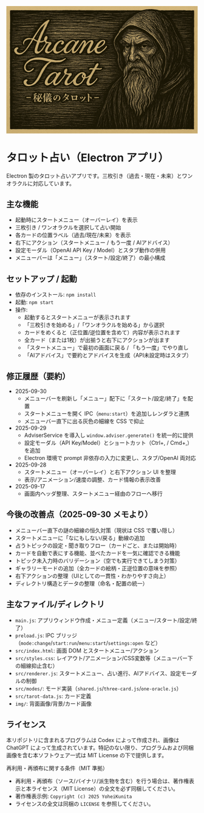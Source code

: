 ![](img/arcane_tarot_readme.png)

タロット占い（Electron アプリ）
==============================

Electron 製のタロット占いアプリです。三枚引き（過去・現在・未来）とワンオラクルに対応しています。

主な機能
--------
- 起動時にスタートメニュー（オーバーレイ）を表示
- 三枚引き / ワンオラクルを選択して占い開始
- 各カードの位置ラベル（過去/現在/未来）を表示
- 右下にアクション（スタートメニュー / もう一度 / AIアドバイス）
- 設定モーダル（OpenAI API Key / Model）とスタブ動作の併用
- メニューバーは「メニュー」（スタート/設定/終了）の最小構成

セットアップ / 起動
------------------
- 依存のインストール: `npm install`
- 起動: `npm start`
- 操作:
  - 起動するとスタートメニューが表示されます
  - 「三枚引きを始める」/「ワンオラクルを始める」から選択
  - カードをめくると（正位置/逆位置を含めて）内容が表示されます
  - 全カード（または1枚）が出揃うと右下にアクションが出ます
  - 「スタートメニュー」で最初の画面に戻る / 「もう一度」でやり直し
  - 「AIアドバイス」で要約とアドバイスを生成（API未設定時はスタブ）

修正履歴（要約）
----------------
- 2025-09-30
  - メニューバーを刷新し「メニュー」配下に「スタート/設定/終了」を配置
  - スタートメニューを開く IPC（`menu:start`）を追加しレンダラと連携
  - メニューバー直下に出る灰色の細線を CSS で抑止
- 2025-09-29
  - AdviserService を導入し `window.adviser.generate()` を統一的に提供
  - 設定モーダル（API Key/Model）とショートカット（Ctrl+, / Cmd+,）を追加
  - Electron 環境で prompt 非依存の入力に変更し、スタブ/OpenAI 両対応
- 2025-09-28
  - スタートメニュー（オーバーレイ）と右下アクション UI を整理
  - 表示/アニメーション/速度の調整、カード情報の表示改善
- 2025-09-17
  - 画面内ヘッダ整理、スタートメニュー経由のフローへ移行

今後の改善点（2025-09-30 メモより）
-----------------------------------
- メニューバー直下の謎の細線の恒久対策（現状は CSS で覆い隠し）
- スタートメニューに「なにもしない/戻る」動線の追加
- 占うトピックの設定・聞き取りフロー（カードごと、または開始時）
- カードを自動で表にする機能、並べたカードを一気に確認できる機能
- トピック未入力時のバリデーション（空でも実行できてしまう対策）
- ギャラリーモードの追加（全カードの絵柄・正逆位置の意味を参照）
- 右下アクションの整理（UIとしての一貫性・わかりやすさ向上）
- ディレクトリ構造とデータの整理（命名・配置の統一）

主なファイル/ディレクトリ
--------------------------
- `main.js`: アプリウィンドウ作成・メニュー定義（メニュー/スタート/設定/終了）
- `preload.js`: IPC ブリッジ（`mode:change`/`start:run`/`menu:start`/`settings:open` など）
- `src/index.html`: 画面 DOM とスタートメニュー/アクション
- `src/styles.css`: レイアウト/アニメーション/CSS変数等（メニューバー下の細線抑止含む）
- `src/renderer.js`: スタートメニュー、占い進行、AIアドバイス、設定モーダルの制御
- `src/modes/`: モード実装（`shared.js`/`three-card.js`/`one-oracle.js`）
- `src/tarot-data.js`: カード定義
- `img/`: 背面画像/背景/カード画像

ライセンス
--------
本リポジトリに含まれるプログラムは Codex によって作成され、画像は ChatGPT によって生成されています。特記のない限り、プログラムおよび同梱画像を含む本ソフトウェア一式は MIT License の下で提供します。

再利用・再頒布に関する条件（MIT 準拠）
- 再利用・再頒布（ソース/バイナリ/派生物を含む）を行う場合は、著作権表示と本ライセンス（MIT License）の全文を必ず同梱してください。
- 著作権表示例: `Copyright (c) 2025 YoheiKunita`
- ライセンスの全文は同梱の `LICENSE` を参照してください。

